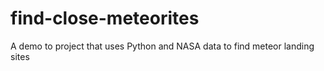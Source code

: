 # find-close-meteorites
A demo to project that uses Python and NASA data to find meteor  landing sites
